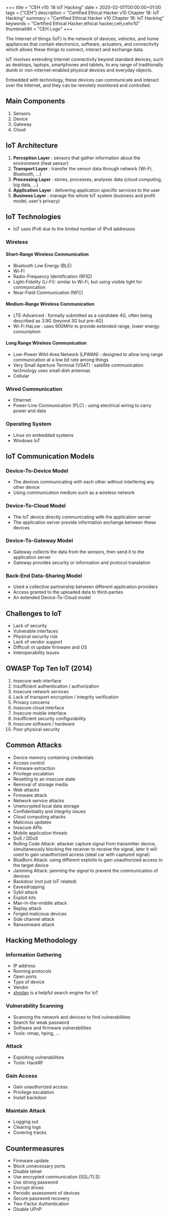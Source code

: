 +++
title = "CEH v10: 18 IoT Hacking"
date = 2020-02-01T00:00:00+01:00
tags = ["CEH"]
description = "Certified Ethical Hacker v10 Chapter 18: IoT Hacking"
summary = "Certified Ethical Hacker v10 Chapter 18: IoT Hacking"
keywords = "Certified Ethical Hacker,ethical hacker,ceh,cehv10"
thumbnailAlt = "CEH Logo"
+++


The Internet of things (IoT) is the network of devices, vehicles, and home appliances that contain electronics, software, actuators, and connectivity which allows these things to connect, interact and exchange data.

IoT involves extending Internet connectivity beyond standard devices, such as desktops, laptops, smartphones and tablets, to any range of traditionally dumb or non-internet-enabled physical devices and everyday objects.

Embedded with technology, these devices can communicate and interact over the Internet, and they can be remotely monitored and controlled.

## Main Components

1. Sensors
2. Device
3. Gateway
4. Cloud

## IoT Architecture

1. **Perception Layer** : sensors that gather information about the environment (heat sensor)
2. **Transport Layer** : transfer the sensor data through network (Wi-Fi, Bluetooth, ...)
3. **Processing Layer** : stores, processes, analyses data (cloud computing, big data, ...)
4. **Application Layer** : delivering application specific services to the user
5. **Business Layer** : manage the whole IoT system (business and profit model, user's privacy)

## IoT Technologies

- IoT uses IPv6 due to the limited number of IPv4 addresses

### Wireless

#### Short-Range Wireless Communication

- Bluetooth Low Energy (BLE)
- Wi-FI
- Radio-Frequency Identification (RFID)
- Light-Fidelity (Li-Fi): similar to Wi-Fi, but using visible light for communication
- Near-Field Communication (NFC)

#### Medium-Range Wireless Communication

- LTE-Advanced : formally submitted as a candidate 4G, often being described as 3.9G (beyond 3G but pre-4G)
- Wi-Fi HaLow : uses 900MHz to provide extended range, lower energy consumption

#### Long Range Wireless Communication

- Low-Power Wild-Area Network (LPWAN) : designed to allow long range communication at a low bit rate among things
- Very Small Aperture Terminal (VSAT) : satellite communication technology uses small dish antennas
- Cellular

### Wired Communication

- Ethernet
- Power-Line Communication (PLC) : using electrical wiring to carry power and data

### Operating System

- Linux on embedded systems
- Windows IoT

## IoT Communication Models

### Device-To-Device Model

- The devices communicating with each other without interfering any other device
- Using communication medium such as a wireless network

### Device-To-Cloud Model

- The IoT device directly communicating with the application server
- The application server provide information exchange between these devices

### Device-To-Gateway Model

- Gateway collects the data from the sensors, then send it to the application server
- Gateway provides security or information and protocol translation

### Back-End Data-Sharing Model

- Used a collective partnership between different application providers
- Access granted to the uploaded data to third-parties
- An extended Device-To-Cloud model

## Challenges to IoT

- Lack of security
- Vulnerable interfaces
- Physical security risk
- Lack of vendor support
- Difficult ot update firmware and OS
- Interoperability issues

## OWASP Top Ten IoT (2014)

1. Insecure web interface
2. Insufficient authentication / authorization
3. Insecure network services
4. Lack of transport encryption / integrity verification
5. Privacy concerns
6. Insecure cloud interface
7. Insecure mobile interface
8. Insufficient security configurability
9. Insecure software / hardware
10. Poor physical security

## Common Attacks

- Device memory containing credentials
- Access control
- Firmware extraction
- Privilege escalation
- Resetting to an insecure state
- Removal of storage media
- Web attacks
- Firmware attack
- Network service attacks
- Unencrypted local data storage
- Confidentiality and integrity issues
- Cloud computing attacks
- Malicious updates
- Insecure APIs
- Mobile application threats
- DoS / DDoS
- Rolling Code Attack: attacker capture signal from transmitter device, simultaneously blocking the receiver to receive 
the signal, later it will used to gain unauthorized access (steal car with captured signal)
- BlueBorn Attack: using different exploits to gain unauthorized access to the target device
- Jamming Attack: jamming the signal to prevent the communication of devices
- Backdoor (not just IoT related)
- Eavesdropping
- Sybil attack
- Exploit kits
- Man-in-the-middle attack
- Replay attack
- Forged malicious devices
- Side channel attack
- Ransomware attack

## Hacking Methodology

### Information Gathering

- IP address
- Running protocols
- Open ports
- Type of device
- Vendor
- [shodan](https://www.shodan.io/) is a helpful search engine for IoT

### Vulnerability Scanning

- Scanning the network and devices to find vulnerabilities
- Search for weak password
- Software and firmware vulnerabilities
- Tools: nmap, hping, ...

### Attack

- Exploiting vulnerabilities
- Tools: HackRF

### Gain Access

- Gain unauthorized access 
- Privilege escalation
- Install backdoor

### Maintain Attack

- Logging out
- Clearing logs
- Covering tracks

## Countermeasures

- Firmware update
- Block unnecessary ports
- Disable telnet
- Use encrypted communication (SSL/TLS)
- Use strong password
- Encrypt drives
- Periodic assessment of devices
- Secure password recovery
- Two-Factor Authentication
- Disable UPnP
